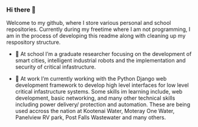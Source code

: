 ### Hi there 👋

Welcome to my github, where I store various personal and school repositories. Currently during my freetime where I am not programming, I am in the process of developing this readme along with cleaning up my respository structure.

- 🌱 At school I’m a graduate researcher focusing on the development of smart cities, intelligent industrial robots and the implementation and security of critical infastructure.

 - 🔭 At work I’m currently working with the Python Django web development framework to develop high level interfaces for low level critical infastructure systems. Some skills im learning include, web development, basic networking, and many other technical skills including power delivery/ protection and automation. These are being used accross the nation at Kootenai Water, Moteray One Water, Panelview RV park, Post Falls Wastewater and many others.

<!--
**hunterdhawkins/hunterdhawkins** is a ✨ _special_ ✨ repository because its `README.md` (this file) appears on your GitHub profile.

Here are some ideas to get you started:

- 🔭 I’m currently working on ...
- 🌱 I’m currently learning ...
- 👯 I’m looking to collaborate on ...
- 🤔 I’m looking for help with ...
- 💬 Ask me about ...
- 📫 How to reach me: ...
- 😄 Pronouns: ...
- ⚡ Fun fact: ...
-->
